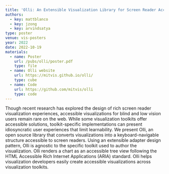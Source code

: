 ```yaml
---
title: 'Olli: An Extensible Visualization Library for Screen Reader Accessibility'
authors:
  - key: mattblanco
  - key: jzong
  - key: arvindsatya
type: poster
venue: vis-posters
year: 2022
date: 2022-10-19
materials:
  - name: Poster
    url: /pubs/olli/poster.pdf
    type: file
  - name: Olli website
    url: https://mitvis.github.io/olli/
    type: cube
  - name: Code
    url: https://github.com/mitvis/olli
    type: code
---
```


Though recent research has explored the design of rich screen reader
visualization experiences, accessible visualizations for blind and
low vision users remain rare on the web. While some visualization
toolkits offer accessible solutions, toolkit-specific implementations
can present idiosyncratic user experiences that limit learnability. We
present Olli, an open source library that converts visualizations into
a keyboard-navigable structure accessible to screen readers. Using
an extensible adapter design pattern, Olli is agnostic to the specific
toolkit used to author the visualization. Olli renders a chart as an
accessible tree view following the HTML Accessible Rich Internet
Applications (ARIA) standard. Olli helps visualization developers
easily create accessible visualizations across visualization toolkits.
